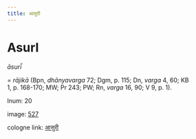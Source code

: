 ```yaml
---
title: आसुरी
---
```


# AsurI

<i>āsurī̆</i>  <div n="P" />= <i>rājikā</i> (Bpn, <i>dhānyavarga</i> 72; Dgm, p. 115; Dn, <i>varga</i> 4, 60; KB <div n="lb" />1, p. 168-170; MW; Pr 243; PW; Rn, <i>varga</i> 16, 90; V 9, p. 1).

lnum: 20

image: [527](https://www.sanskrit-lexicon.uni-koeln.de/scans/csl-apidev/servepdf.php?dict=snp&page=527)

cologne link: [आसुरी](https://sanskrit-lexicon.uni-koeln.de/scans/csl-apidev/getword.php?dict=snp&key=आसुरी)

